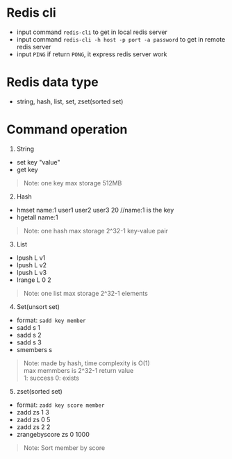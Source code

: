 # Redis cli
- input command `redis-cli` to get in local redis server
- input command `redis-cli -h host -p port -a password` to get in remote redis server
- input `PING` if return `PONG`, it express redis server work
# Redis data type
- string, hash, list, set, zset(sorted set)
# Command operation
1. String
- set key "value"
- get key  
> Note: one key max storage 512MB
2. Hash
- hmset name:1 user1 user2 user3 20 //name:1 is the key
- hgetall name:1  
> Note: one hash max storage 2^32-1 key-value pair
3. List
- lpush L v1
- lpush L v2
- lpush L v3
- lrange L 0 2  
> Note: one list max storage 2^32-1 elements
4. Set(unsort set)
- format: `sadd key member`
- sadd s 1
- sadd s 2
- sadd s 3
- smembers s  
> Note: made by hash, time complexity is O(1)  
> max memmbers is 2^32-1
> return value  
   1: success
   0: exists
5. zset(sorted set)
- format: `zadd key score member`
- zadd zs 1 3
- zadd zs 0 5 
- zadd zs 2 2
- zrangebyscore zs 0 1000  
> Note: Sort member by score

